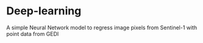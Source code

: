 # Deep-learning
A simple Neural Network model to regress image pixels from Sentinel-1 with point data from GEDI
